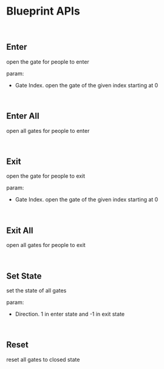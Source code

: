 # Blueprint APIs

<br>

<ZoomImg src="./images/apis.png" />

## Enter

open the gate for people to enter

param:

* Gate Index. open the gate of the given index starting at 0

<br>

## Enter All

open all gates for people to enter

<br>

## Exit

open the gate for people to exit

param:

* Gate Index. open the gate of the given index starting at 0

<br>

## Exit All

open all gates for people to exit

<br>

## Set State

set the state of all gates

param:

* Direction. 1 in enter state and -1 in exit state

<br>

## Reset

reset all gates to closed state